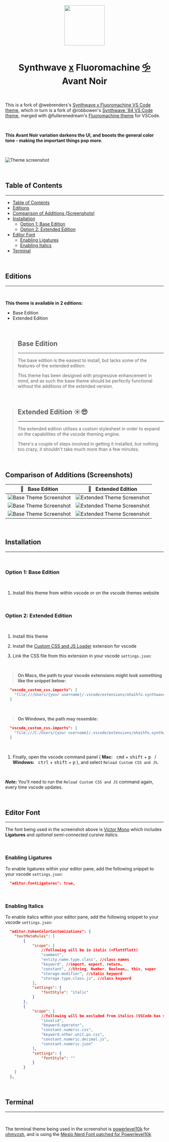 <div align="center">
  <img src="https://raw.githubusercontent.com/OhaiHFO/synthwave-x-fluoromachine-avant-noir/master/icon.svg" width="128">
</div>

<h1 id="md-title" align="center">Synthwave <a href="md-title">x</a> Fluoromachine <a href="md-title">🝰</a> Avant Noir</h1>

<p>&nbsp;</p>

This is a fork of @webrenders's [Synthwave x Fluoromachine VS Code theme](https://github.com/webrender/synthwave-vscode-x-fluoromachine), which in turn is a fork of @robbowen's [Synthwave '84 VS Code theme](https://marketplace.visualstudio.com/items?itemName=RobbOwen.synthwave-vscode), merged with @fullerenedream's [Fluoromachine theme](https://colorsublime.github.io/themes/FluoroMachine/) for VSCode. 

<p>&nbsp;</p>

**This Avant Noir variation darkens the UI, and boosts the general color tone - making the important things pop more.**

<p>&nbsp;</p>

![Theme screenshot](https://raw.githubusercontent.com/OhaiHFO/synthwave-x-fluoromachine-avant-noir/master/images/ext_multi_file.png)

<p>&nbsp;</p>

## Table of Contents

---

- [Table of Contents](#table-of-contents)
- [Editions](#editions)
- [Comparison of Additions (Screenshots)](#comparison-of-additions-screenshots)
- [Installation](#installation)
  - [Option 1: Base Edition](#option-1-base-edition)
  - [Option 2: Extended Edition](#option-2-extended-edition)
- [Editor Font](#editor-font)
  - [Enabling Ligatures](#enabling-ligatures)
  - [Enabling Italics](#enabling-italics)
- [Terminal](#terminal)

<p>&nbsp;</p>

## Editions

---

<p>&nbsp;</p>

**This theme is available in 2 editions:**

- Base Edition
- Extended Edition
<p>&nbsp;</p>

> ## Base Edition
> 
> ---
> The base edition is the easiest to install, but lacks some of the features of the extended edition.
> 
> This theme has been designed with progressive enhancement in mind, and as such the base theme should be perfectly functional without the additions of the extended version.

<p>&nbsp;</p>

> ## Extended Edition ☀️😎
> 
> ---
> The extended edition utilises a custom stylesheet in order to expand on the capabilities of the vscode theming engine.
> 
> There's a couple of steps involved in getting it installed, but nothing too crazy, it shouldn't take much more than a few minutes.

<p>&nbsp;</p>

## Comparison of Additions (Screenshots)

| 🚥&nbsp;&nbsp; Base Edition | 🌈&nbsp;&nbsp; Extended Edition |
| ----------- | ----------- |
| ![Base Theme Screenshot](https://raw.githubusercontent.com/OhaiHFO/synthwave-x-fluoromachine-avant-noir/master/images/base_new_session.png) | ![Extended Theme Screenshot](https://raw.githubusercontent.com/OhaiHFO/synthwave-x-fluoromachine-avant-noir/master/images/ext_new_session.png) |
| ![Base Theme Screenshot](https://raw.githubusercontent.com/OhaiHFO/synthwave-x-fluoromachine-avant-noir/master/images/base_multi_file.png) | ![Extended Theme Screenshot](https://raw.githubusercontent.com/OhaiHFO/synthwave-x-fluoromachine-avant-noir/master/images/ext_multi_file.png) |
| ![Base Theme Screenshot](https://raw.githubusercontent.com/OhaiHFO/synthwave-x-fluoromachine-avant-noir/master/images/base_panels_ligatures_cusrsive.png) | ![Extended Theme Screenshot](https://raw.githubusercontent.com/OhaiHFO/synthwave-x-fluoromachine-avant-noir/master/images/ext_panels_ligatures_cusrsive.png) |

<p>&nbsp;</p>

## Installation 

---
<p>&nbsp;</p>

### Option 1: Base Edition

<p>&nbsp;</p>

1. Install this theme from within vscode or on the vscode themes website
   
<p>&nbsp;</p>

### Option 2: Extended Edition

<p>&nbsp;</p>

1. Install this theme  

2. Install the [Custom CSS and JS Loader](https://marketplace.visualstudio.com/items?itemName=be5invis.vscode-custom-css) extension for vscode

3. Link the CSS file from this extension in your vscode `settings.json`:
   
<p>&nbsp;</p>

>  **On Macs, the path to your vscode extensions might look something like the snippet below:**

```json
  "vscode_custom_css.imports": [
    "file:///Users/{your username}/.vscode/extensions/ohaihfo.synthwave-x-fluoromachine-avant-noir-0.1.0/synthwave-x-fluoromachine-avant-noir.css"
  ]
```

<p>&nbsp;</p>

> **On Windows, the path may resemble:**

```json
  "vscode_custom_css.imports": [
    "file:///C:/Users/{your username}/.vscode/extensions/ohaihfo.synthwave-x-fluoromachine-avant-noir-0.1.0/synthwave-x-fluoromachine-avant-noir.css"
  ]
```

<p>&nbsp;</p>

1. Finally, open the vscode command panel ( **Mac:**&nbsp;&nbsp; <kbd>cmd</kbd> + <kbd>shift</kbd> + <kbd>p</kbd>&nbsp;&nbsp; / &nbsp;&nbsp; **Windows:**&nbsp;&nbsp; <kbd>ctrl</kbd> + <kbd>shift</kbd> + <kbd>p</kbd> ), and select `Reload Custom CSS and JS`.

<p>&nbsp;</p>

_**Note:**_ You'll need to run the `Reload Custom CSS and JS` command again, every time vscode updates.

<p>&nbsp;</p>

## Editor Font

---

The font being used in the screenshot above is [Victor Mono](https://rubjo.github.io/victor-mono/) which includes **Ligatures** and *_optional semi-connected cursive italics_.*

<p>&nbsp;</p>

### Enabling Ligatures

To enable ligatures within your editor pane, add the following snippet to your vscode `settings.json`:

```json
  "editor.fontLigatures": true,
```

<p>&nbsp;</p>

### Enabling Italics

To enable italics within your editor pane, add the following snippet to your vscode `settings.json`:

```json
  "editor.tokenColorCustomizations": {
    "textMateRules": [
        {
            "scope": [
                //following will be in italic (=FlottFlott)
                "comment",
                "entity.name.type.class", //class names
                "keyword", //import, export, return…
                "constant", //String, Number, Boolean…, this, super
                "storage.modifier", //static keyword
                "storage.type.class.js", //class keyword
            ],
            "settings": {
                "fontStyle": "italic"
            }
        },
        {
            "scope": [
                //following will be excluded from italics (VSCode has some defaults for italics)
                "invalid",
                "keyword.operator",
                "constant.numeric.css",
                "keyword.other.unit.px.css",
                "constant.numeric.decimal.js",
                "constant.numeric.json"
            ],
            "settings": {
                "fontStyle": ""
            }
        }
    ]
  },
```
<p>&nbsp;</p>

## Terminal

---

<p>&nbsp;</p>

The terminal theme being used in the screenshot is [powerlevel10k](https://github.com/romkatv/powerlevel10k) for [ohmyzsh](https://ohmyz.sh/), and is using the [Meslo Nerd Font patched for Powerlevel10k](https://github.com/romkatv/powerlevel10k#meslo-nerd-font-patched-for-powerlevel10k)